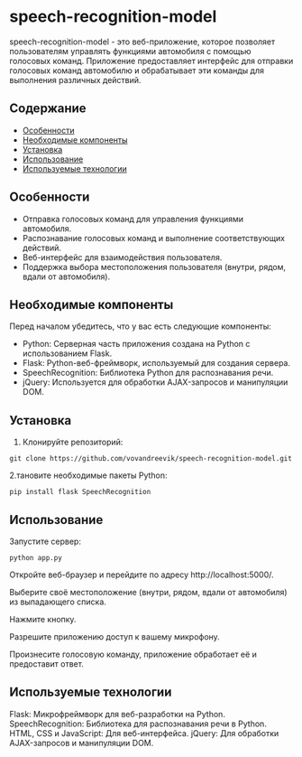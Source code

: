 # speech-recognition-model

speech-recognition-model - это веб-приложение, которое позволяет пользователям управлять функциями автомобиля с помощью голосовых команд. Приложение предоставляет интерфейс для отправки голосовых команд автомобилю и обрабатывает эти команды для выполнения различных действий.

## Содержание

- [Особенности](#особенности)
- [Необходимые компоненты](#необходимые-компоненты)
- [Установка](#установка)
- [Использование](#использование)
- [Используемые технологии](#используемые-технологии)

## Особенности

- Отправка голосовых команд для управления функциями автомобиля.
- Распознавание голосовых команд и выполнение соответствующих действий.
- Веб-интерфейс для взаимодействия пользователя.
- Поддержка выбора местоположения пользователя (внутри, рядом, вдали от автомобиля).

## Необходимые компоненты

Перед началом убедитесь, что у вас есть следующие компоненты:

- Python: Серверная часть приложения создана на Python с использованием Flask.
- Flask: Python-веб-фреймворк, используемый для создания сервера.
- SpeechRecognition: Библиотека Python для распознавания речи.
- jQuery: Используется для обработки AJAX-запросов и манипуляции DOM.

## Установка

1. Клонируйте репозиторий:

```
git clone https://github.com/vovandreevik/speech-recognition-model.git
```

2.тановите необходимые пакеты Python:
```
pip install flask SpeechRecognition
```

## Использование
Запустите сервер:
```
python app.py
```
Откройте веб-браузер и перейдите по адресу http://localhost:5000/.

Выберите своё местоположение (внутри, рядом, вдали от автомобиля) из выпадающего списка.

Нажмите кнопку.

Разрешите приложению доступ к вашему микрофону.

Произнесите голосовую команду, приложение обработает её и предоставит ответ.

## Используемые технологии
Flask: Микрофреймворк для веб-разработки на Python.
SpeechRecognition: Библиотека для распознавания речи в Python.
HTML, CSS и JavaScript: Для веб-интерфейса.
jQuery: Для обработки AJAX-запросов и манипуляции DOM.
